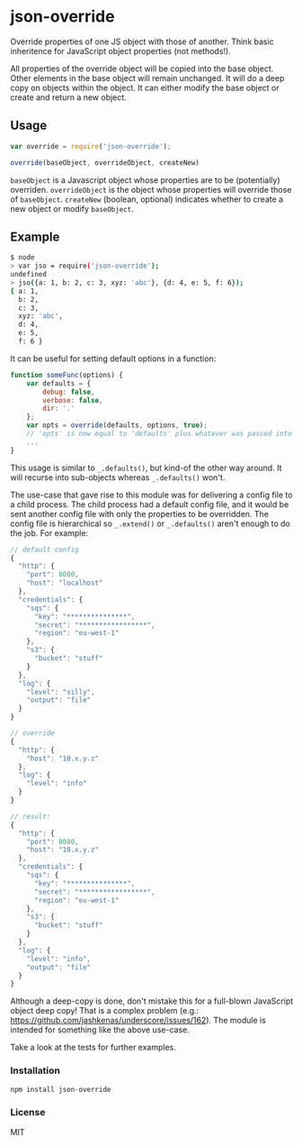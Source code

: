 # json-override

Override properties of one JS object with those of another. Think basic inheritence for JavaScript object properties (not methods!).

All properties of the override object will be copied into the base object. Other elements in the base object will remain unchanged. It will do a deep copy on objects within the object. It can either modify the base object or create and return a new object.

## Usage

``` js
var override = require('json-override');

override(baseObject, overrideObject, createNew)
```

`baseObject` is a Javascript object whose properties are to be (potentially) overriden.
`overrideObject` is the object whose properties will override those of `baseObject`.
`createNew` (boolean, optional) indicates whether to create a new object or modify `baseObject`.

## Example

``` bash
$ node
> var jso = require('json-override');
undefined
> jso({a: 1, b: 2, c: 3, xyz: 'abc'}, {d: 4, e: 5, f: 6});
{ a: 1,
  b: 2,
  c: 3,
  xyz: 'abc',
  d: 4,
  e: 5,
  f: 6 }
```

It can be useful for setting default options in a function:

``` js
function someFunc(options) {
    var defaults = {
        debug: false,
        verbose: false,
        dir: '.'
    };
    var opts = override(defaults, options, true);
    // 'opts' is now equal to 'defaults' plus whatever was passed into the function
    ...
}
```

This usage is similar to `_.defaults()`, but kind-of the other way around. It will recurse into sub-objects whereas `_.defaults()` won't.

The use-case that gave rise to this module was for delivering a config file to a child process. The child process had a default config file, and it would be sent another config file with only the properties to be overridden. The config file is hierarchical so `_.extend()` or `_.defaults()` aren't enough to do the job. For example:

``` js
// default config
{
  "http": {
    "port": 8080,
    "host": "localhost"
  },
  "credentials": {
    "sqs": {
      "key": "***************",
      "secret": "*****************",
      "region": "eu-west-1"
    },
    "s3": {
      "bucket": "stuff"
    }
  },
  "log": {
    "level": "silly",
    "output": "file"
  }
}

// override
{
  "http": {
    "host": "10.x.y.z"
  },
  "log": {
    "level": "info"
  }
}

// result:
{
  "http": {
    "port": 8080,
    "host": "10.x.y.z"
  },
  "credentials": {
    "sqs": {
      "key": "***************",
      "secret": "*****************",
      "region": "eu-west-1"
    },
    "s3": {
      "bucket": "stuff"
    }
  },
  "log": {
    "level": "info",
    "output": "file"
  }
}
```

Although a deep-copy is done, don't mistake this for a full-blown JavaScript object deep copy! That is a complex problem (e.g.: https://github.com/jashkenas/underscore/issues/162). The module is intended for something like the above use-case.

Take a look at the tests for further examples.

### Installation

``` js
npm install json-override
```
### License

MIT
